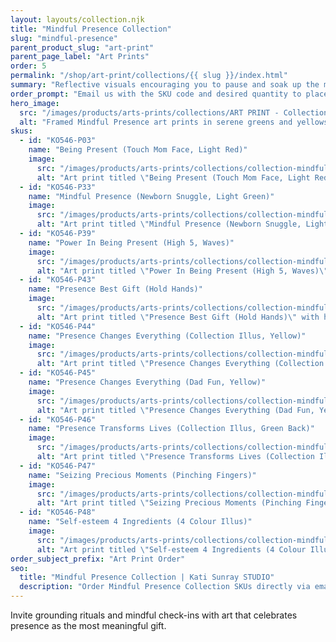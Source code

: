 ```yaml
---
layout: layouts/collection.njk
title: "Mindful Presence Collection"
slug: "mindful-presence"
parent_product_slug: "art-print"
parent_page_label: "Art Prints"
order: 5
permalink: "/shop/art-print/collections/{{ slug }}/index.html"
summary: "Reflective visuals encouraging you to pause and soak up the moment."
order_prompt: "Email us with the SKU code and desired quantity to place your order."
hero_image:
  src: "/images/products/arts-prints/collections/ART PRINT - Collection ‘Mindful Presence’.jpg"
  alt: "Framed Mindful Presence art prints in serene greens and yellows."
skus:
  - id: "KO546-P03"
    name: "Being Present (Touch Mom Face, Light Red)"
    image:
      src: "/images/products/arts-prints/collections/collection-mindful-presence/KO546-P03_Art print 8.5x11_Collection Mindful Presence_Being present - touch mom face - light red.jpg"
      alt: "Art print titled \"Being Present (Touch Mom Face, Light Red)\" from the Mindful Presence Collection."
  - id: "KO546-P33"
    name: "Mindful Presence (Newborn Snuggle, Light Green)"
    image:
      src: "/images/products/arts-prints/collections/collection-mindful-presence/KO546-P33_Art print 8.5x11_Collection Mindful Presence_Mindful Presence - Newborn Snuggle - Light Green.jpg"
      alt: "Art print titled \"Mindful Presence (Newborn Snuggle, Light Green)\" from the Mindful Presence Collection."
  - id: "KO546-P39"
    name: "Power In Being Present (High 5, Waves)"
    image:
      src: "/images/products/arts-prints/collections/collection-mindful-presence/KO546-P39_Art print 8.5x11_Collection Mindful Presence_Power In Being Present - High 5 - Waves.jpg"
      alt: "Art print titled \"Power In Being Present (High 5, Waves)\" from the Mindful Presence Collection."
  - id: "KO546-P43"
    name: "Presence Best Gift (Hold Hands)"
    image:
      src: "/images/products/arts-prints/collections/collection-mindful-presence/KO546-P43_Art print 8.5x11_Collection Mindful Presence_Presence best gift_hold hands_wave.jpg"
      alt: "Art print titled \"Presence Best Gift (Hold Hands)\" with hold hands wave illustration."
  - id: "KO546-P44"
    name: "Presence Changes Everything (Collection Illus, Yellow)"
    image:
      src: "/images/products/arts-prints/collections/collection-mindful-presence/KO546-P44_Art print 8.5x11_Collection Mindful Presence_Presence changes everything -  collection illus - yellow.jpg"
      alt: "Art print titled \"Presence Changes Everything (Collection Illus, Yellow)\" from the Mindful Presence Collection."
  - id: "KO546-P45"
    name: "Presence Changes Everything (Dad Fun, Yellow)"
    image:
      src: "/images/products/arts-prints/collections/collection-mindful-presence/KO546-P45_Art print 8.5x11_Collection Mindful Presence_Presence changes everything -  Dad fun  - yellow.jpg"
      alt: "Art print titled \"Presence Changes Everything (Dad Fun, Yellow)\" from the Mindful Presence Collection."
  - id: "KO546-P46"
    name: "Presence Transforms Lives (Collection Illus, Green Back)"
    image:
      src: "/images/products/arts-prints/collections/collection-mindful-presence/KO546-P46_Art print 8.5x11_Collection Mindful Presence_Presence transforms lives -  collection illus - green back.jpg"
      alt: "Art print titled \"Presence Transforms Lives (Collection Illus, Green Back)\" from the Mindful Presence Collection."
  - id: "KO546-P47"
    name: "Seizing Precious Moments (Pinching Fingers)"
    image:
      src: "/images/products/arts-prints/collections/collection-mindful-presence/KO546-P47_Art print 8.5x11_Collection Mindful Presence_Seizing precious moments_Pinching fingers_white.jpg"
      alt: "Art print titled \"Seizing Precious Moments (Pinching Fingers)\" with pinching fingers white illustration."
  - id: "KO546-P48"
    name: "Self-esteem 4 Ingredients (4 Colour Illus)"
    image:
      src: "/images/products/arts-prints/collections/collection-mindful-presence/KO546-P48_Art print 8.5x11_Collection Mindful Presence_Self-esteem 4 ingredients - 4 colour illus_yellow.jpg"
      alt: "Art print titled \"Self-esteem 4 Ingredients (4 Colour Illus)\" with yellow illustration."
order_subject_prefix: "Art Print Order"
seo:
  title: "Mindful Presence Collection | Kati Sunray STUDIO"
  description: "Order Mindful Presence Collection SKUs directly via email."
---
```


Invite grounding rituals and mindful check-ins with art that celebrates presence as the most meaningful gift.
